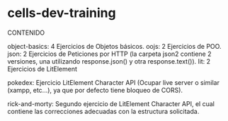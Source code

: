 # cells-dev-training

CONTENIDO

object-basics: 4 Ejercicios de Objetos básicos.
oojs: 2 Ejercicios de POO.
json: 2 Ejercicios de Peticiones por HTTP (la carpeta json2 contiene 2 versiones, una utilizando response.json() y otra response.text()).
lit: 2 Ejercicios de LitElement

pokedex: Ejercicio LitElement Character API (Ocupar live server o similar (xampp, etc...), ya que por defecto tiene bloqueo de CORS).


rick-and-morty: Segundo ejercicio de LitElement Character API, el cual contiene las correcciones adecuadas con la estructura solicitada.
